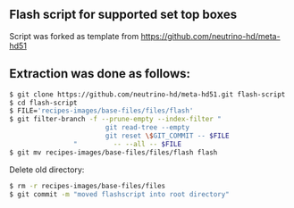 ## Flash script for supported set top boxes

Script was forked as template from https://github.com/neutrino-hd/meta-hd51

## Extraction was done as follows:
```bash
$ git clone https://github.com/neutrino-hd/meta-hd51.git flash-script
$ cd flash-script
$ FILE='recipes-images/base-files/files/flash'
$ git filter-branch -f --prune-empty --index-filter "
                        git read-tree --empty
                        git reset \$GIT_COMMIT -- $FILE
                "         -- --all -- $FILE
$ git mv recipes-images/base-files/files/flash flash
```
Delete old directory:
```bash
$ rm -r recipes-images/base-files/files
$ git commit -m "moved flashscript into root directory"
```
